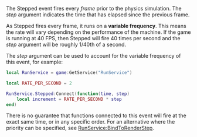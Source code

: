 The Stepped event fires every _frame_ prior to the physics simulation. The _step_ argument indicates the time that has elapsed since the previous frame.

As Stepped fires every frame, it runs on a **variable frequency**. This means the rate will vary depending on the performance of the machine. If the game is running at 40 FPS, then Stepped will fire 40 times per second and the _step_ argument will be roughly 1/40th of a second.

The _step_ argument can be used to account for the variable frequency of this event, for example:

```lua
local RunService = game:GetService("RunService")

local RATE_PER_SECOND = 2

RunService.Stepped:Connect(function(time, step)
	local increment = RATE_PER_SECOND * step
end)
``` 

There is no guarantee that functions connected to this event will fire at the exact same time, or in any specific order. For an alternative where the priority can be specified, see [RunService:BindToRenderStep](https://developer.roblox.com/en-us/api-reference/function/RunService/BindToRenderStep).